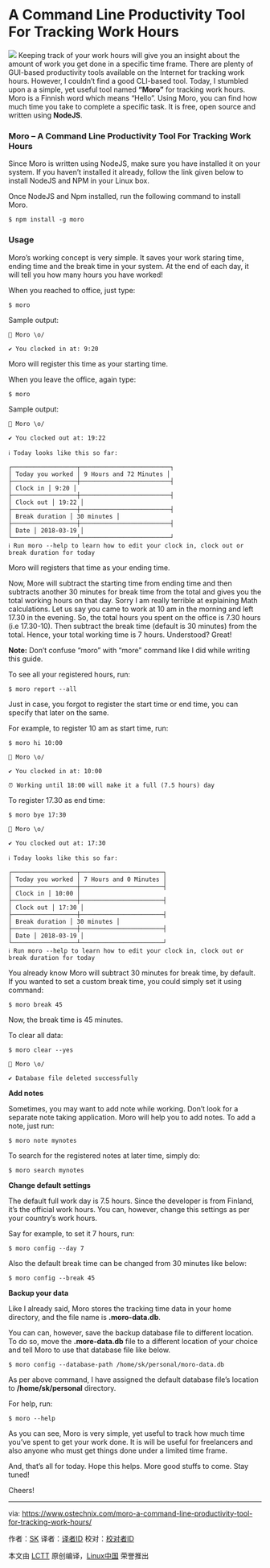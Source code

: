 A Command Line Productivity Tool For Tracking Work Hours
======

![](https://www.ostechnix.com/wp-content/uploads/2018/03/Moro-720x340.jpg)
Keeping track of your work hours will give you an insight about the amount of work you get done in a specific time frame. There are plenty of GUI-based productivity tools available on the Internet for tracking work hours. However, I couldn’t find a good CLI-based tool. Today, I stumbled upon a a simple, yet useful tool named **“Moro”** for tracking work hours. Moro is a Finnish word which means “Hello”. Using Moro, you can find how much time you take to complete a specific task. It is free, open source and written using **NodeJS**.

### Moro – A Command Line Productivity Tool For Tracking Work Hours

Since Moro is written using NodeJS, make sure you have installed it on your system. If you haven’t installed it already, follow the link given below to install NodeJS and NPM in your Linux box.

Once NodeJS and Npm installed, run the following command to install Moro.
```
$ npm install -g moro

```

### Usage

Moro’s working concept is very simple. It saves your work staring time, ending time and the break time in your system. At the end of each day, it will tell you how many hours you have worked!

When you reached to office, just type:
```
$ moro

```

Sample output:
```
💙 Moro \o/

✔ You clocked in at: 9:20

```

Moro will register this time as your starting time.

When you leave the office, again type:
```
$ moro

```

Sample output:
```
💙 Moro \o/

✔ You clocked out at: 19:22

ℹ Today looks like this so far:

┌──────────────────┬─────────────────────────┐
│ Today you worked │ 9 Hours and 72 Minutes │
├──────────────────┼─────────────────────────┤
│ Clock in │ 9:20 │
├──────────────────┼─────────────────────────┤
│ Clock out │ 19:22 │
├──────────────────┼─────────────────────────┤
│ Break duration │ 30 minutes │
├──────────────────┼─────────────────────────┤
│ Date │ 2018-03-19 │
└──────────────────┴─────────────────────────┘
ℹ Run moro --help to learn how to edit your clock in, clock out or break duration for today

```

Moro will registers that time as your ending time.

Now, More will subtract the starting time from ending time and then subtracts another 30 minutes for break time from the total and gives you the total working hours on that day. Sorry I am really terrible at explaining Math calculations. Let us say you came to work at 10 am in the morning and left 17.30 in the evening. So, the total hours you spent on the office is 7.30 hours (i.e 17.30-10). Then subtract the break time (default is 30 minutes) from the total. Hence, your total working time is 7 hours. Understood? Great!

**Note:** Don’t confuse “moro” with “more” command like I did while writing this guide.

To see all your registered hours, run:
```
$ moro report --all

```

Just in case, you forgot to register the start time or end time, you can specify that later on the same.

For example, to register 10 am as start time, run:
```
$ moro hi 10:00

💙 Moro \o/

✔ You clocked in at: 10:00

⏰ Working until 18:00 will make it a full (7.5 hours) day

```

To register 17.30 as end time:
```
$ moro bye 17:30

💙 Moro \o/

✔ You clocked out at: 17:30

ℹ Today looks like this so far:

┌──────────────────┬───────────────────────┐
│ Today you worked │ 7 Hours and 0 Minutes │
├──────────────────┼───────────────────────┤
│ Clock in │ 10:00 │
├──────────────────┼───────────────────────┤
│ Clock out │ 17:30 │
├──────────────────┼───────────────────────┤
│ Break duration │ 30 minutes │
├──────────────────┼───────────────────────┤
│ Date │ 2018-03-19 │
└──────────────────┴───────────────────────┘
ℹ Run moro --help to learn how to edit your clock in, clock out or break duration for today

```

You already know Moro will subtract 30 minutes for break time, by default. If you wanted to set a custom break time, you could simply set it using command:
```
$ moro break 45

```

Now, the break time is 45 minutes.

To clear all data:
```
$ moro clear --yes

💙 Moro \o/

✔ Database file deleted successfully

```

**Add notes**

Sometimes, you may want to add note while working. Don’t look for a separate note taking application. Moro will help you to add notes. To add a note, just run:
```
$ moro note mynotes

```

To search for the registered notes at later time, simply do:
```
$ moro search mynotes

```

**Change default settings**

The default full work day is 7.5 hours. Since the developer is from Finland, it’s the official work hours. You can, however, change this settings as per your country’s work hours.

Say for example, to set it 7 hours, run:
```
$ moro config --day 7

```

Also the default break time can be changed from 30 minutes like below:
```
$ moro config --break 45

```

**Backup your data**

Like I already said, Moro stores the tracking time data in your home directory, and the file name is **.moro-data.db**.

You can can, however, save the backup database file to different location. To do so, move the **.more-data.db** file to a different location of your choice and tell Moro to use that database file like below.
```
$ moro config --database-path /home/sk/personal/moro-data.db

```

As per above command, I have assigned the default database file’s location to **/home/sk/personal** directory.

For help, run:
```
$ moro --help

```

As you can see, Moro is very simple, yet useful to track how much time you’ve spent to get your work done. It is will be useful for freelancers and also anyone who must get things done under a limited time frame.

And, that’s all for today. Hope this helps. More good stuffs to come. Stay tuned!

Cheers!



--------------------------------------------------------------------------------

via: https://www.ostechnix.com/moro-a-command-line-productivity-tool-for-tracking-work-hours/

作者：[SK][a]
译者：[译者ID](https://github.com/译者ID)
校对：[校对者ID](https://github.com/校对者ID)

本文由 [LCTT](https://github.com/LCTT/TranslateProject) 原创编译，[Linux中国](https://linux.cn/) 荣誉推出

[a]:https://www.ostechnix.com/author/sk/
